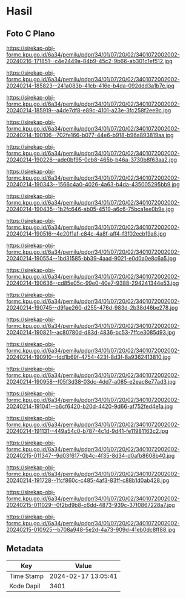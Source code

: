 # Hasil

## Foto C Plano

https://sirekap-obj-formc.kpu.go.id/6a34/pemilu/pdpr/34/01/07/20/02/3401072002002-20240216-171851--c4e2449a-84b9-45c2-9b66-ab301c1ef512.jpg

https://sirekap-obj-formc.kpu.go.id/6a34/pemilu/pdpr/34/01/07/20/02/3401072002002-20240214-185823--241a083b-41cb-416e-b4da-092ddd3a1b7e.jpg

https://sirekap-obj-formc.kpu.go.id/6a34/pemilu/pdpr/34/01/07/20/02/3401072002002-20240214-185919--a4de7df8-e89c-4101-a23e-3fc258f2ee9c.jpg

https://sirekap-obj-formc.kpu.go.id/6a34/pemilu/pdpr/34/01/07/20/02/3401072002002-20240214-190106--702fe166-b077-44e6-b918-b96a893819aa.jpg

https://sirekap-obj-formc.kpu.go.id/6a34/pemilu/pdpr/34/01/07/20/02/3401072002002-20240214-190226--ade0bf95-0eb8-465b-b46a-3730b8f63aa2.jpg

https://sirekap-obj-formc.kpu.go.id/6a34/pemilu/pdpr/34/01/07/20/02/3401072002002-20240214-190343--1566c4a0-4026-4a63-b4da-435005295bb9.jpg

https://sirekap-obj-formc.kpu.go.id/6a34/pemilu/pdpr/34/01/07/20/02/3401072002002-20240214-190435--1b2fc646-ab05-4519-a6c6-75bca1ee0b9e.jpg

https://sirekap-obj-formc.kpu.go.id/6a34/pemilu/pdpr/34/01/07/20/02/3401072002002-20240214-190516--4e20f1af-c84c-4a8f-aff4-f3f02ecb19a8.jpg

https://sirekap-obj-formc.kpu.go.id/6a34/pemilu/pdpr/34/01/07/20/02/3401072002002-20240214-190554--1bd31585-bb39-4aad-9021-e0d0a0e8c6a5.jpg

https://sirekap-obj-formc.kpu.go.id/6a34/pemilu/pdpr/34/01/07/20/02/3401072002002-20240214-190636--cd85e05c-99e0-40e7-9388-294241344e53.jpg

https://sirekap-obj-formc.kpu.go.id/6a34/pemilu/pdpr/34/01/07/20/02/3401072002002-20240214-190745--d91ae260-d255-476d-983d-2b38d46be278.jpg

https://sirekap-obj-formc.kpu.go.id/6a34/pemilu/pdpr/34/01/07/20/02/3401072002002-20240214-190821--ac80780d-d83d-4836-bc53-7ffce3085d93.jpg

https://sirekap-obj-formc.kpu.go.id/6a34/pemilu/pdpr/34/01/07/20/02/3401072002002-20240214-190910--fdd1b69f-4754-423f-8d3f-8a9362413810.jpg

https://sirekap-obj-formc.kpu.go.id/6a34/pemilu/pdpr/34/01/07/20/02/3401072002002-20240214-190958--f05f3d38-03dc-4dd7-a085-e2eac8e77ad3.jpg

https://sirekap-obj-formc.kpu.go.id/6a34/pemilu/pdpr/34/01/07/20/02/3401072002002-20240214-191041--b6cf6420-b20d-4420-9d66-af752fed4e1a.jpg

https://sirekap-obj-formc.kpu.go.id/6a34/pemilu/pdpr/34/01/07/20/02/3401072002002-20240214-191131--449a54c0-b787-4c1d-9d41-fe11981163c2.jpg

https://sirekap-obj-formc.kpu.go.id/6a34/pemilu/pdpr/34/01/07/20/02/3401072002002-20240215-011347--9d03f617-0b4c-4f35-8d34-d0afb8608b40.jpg

https://sirekap-obj-formc.kpu.go.id/6a34/pemilu/pdpr/34/01/07/20/02/3401072002002-20240214-191728--1fcf860c-c485-4af3-83ff-c88b1d0ab428.jpg

https://sirekap-obj-formc.kpu.go.id/6a34/pemilu/pdpr/34/01/07/20/02/3401072002002-20240215-011029--0f2bd9b8-c6dd-4873-939c-37f0867228a7.jpg

https://sirekap-obj-formc.kpu.go.id/6a34/pemilu/pdpr/34/01/07/20/02/3401072002002-20240215-010925--b708a948-5e2d-4a73-909d-41eb0dc8ff88.jpg


## Metadata

| Key        | Value               |
| ---------- | ------------------- |
| Time Stamp | 2024-02-17 13:05:41 |
| Kode Dapil | 3401                |



